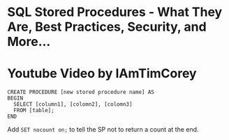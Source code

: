 # SQL Stored Procedures - What They Are, Best Practices, Security, and More...
# Youtube Video by IAmTimCorey
```
CREATE PROCEDURE [new stored procedure name] AS
BEGIN
  SELECT [column1], [colomn2], [colomn3]
  FROM [table];
END
```
Add `SET nocount on;` to tell the SP not to return a count at the end.



